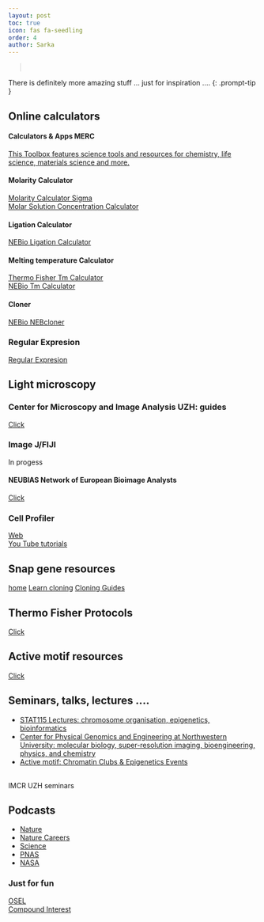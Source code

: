```yaml
---
layout: post
toc: true
icon: fas fa-seedling
order: 4
author: Sarka
---
```



><br>
There is definitely more amazing stuff ... just for inspiration ....
{: .prompt-tip }


## Online calculators

#### Calculators & Apps MERC
[This Toolbox features science tools and resources for chemistry, life science, materials science and more.](https://www.sigmaaldrich.com/CH/en/support/calculators-and-apps)

#### Molarity Calculator
[Molarity Calculator Sigma](https://www.sigmaaldrich.com/CH/fr/support/calculators-and-apps/mass-molarity-calculator?srsltid=AfmBOorsaac7BKk0WhD5_x0mo4iELr1S1a1lRS4quN9XICQeIxsh77vj) <br>
[Molar Solution Concentration Calculator](https://www.physiologyweb.com/calculators/molar_solution_concentration_calculator.html) <br>

#### Ligation Calculator
[NEBio Ligation Calculator](https://nebiocalculator.neb.com/#!/ligation) <br>

#### Melting temperature Calculator
[Thermo Fisher Tm Calculator](https://www.thermofisher.com/ch/en/home/brands/thermo-scientific/molecular-biology/molecular-biology-learning-center/molecular-biology-resource-library/thermo-scientific-web-tools/tm-calculator.html) <br>
[NEBio Tm Calculator](https://tmcalculator.neb.com/#!/main) <br>

#### Cloner
[NEBio NEBcloner](https://nebcloner.neb.com/#!/) <br>

### Regular Expresion
[Regular Expresion](https://regex101.com/) <br>

## Light microscopy

### Center for Microscopy and Image Analysis UZH: guides
[Click](https://zmb.dozuki.com/)

### Image J/FIJI
In progess

#### NEUBIAS Network of European Bioimage Analysts
[Click](https://www.youtube.com/@NEUBIAS)<br>

### Cell Profiler
[Web](https://cellprofiler.org/)<br>
[You Tube tutorials](https://www.youtube.com/playlist?list=PLXSm9cHbSZBBy7JkChB32_e3lURUcT3RL)<br>

## Snap gene resources
[home](https://www.snapgene.com/resources)
[Learn cloning](https://www.snapgene.com/resources#latest-resources)
[Cloning Guides](https://www.snapgene.com/resources#cloning-guides)

## Thermo Fisher Protocols
[Click](https://www.thermofisher.com/ch/en/home/references/protocols.html)

## Active motif resources
[Click](https://www.activemotif.com/resources)<br>


## Seminars, talks, lectures .... 
* [STAT115 Lectures: chromosome organisation, epigenetics, bioinformatics](https://www.youtube.com/@xiaoleshirleyliu6474/featured)<br>
* [Center for Physical Genomics and Engineering at Northwestern University: molecular biology, super-resolution imaging, bioengineering, physics, and chemistry](https://www.youtube.com/@PhysGenCenter/videos)<br>
* [Active motif: Chromatin Clubs & Epigenetics Events](https://www.activemotif.com/chromatin-clubs)<br>
<br>
IMCR UZH seminars




## Podcasts
* [Nature](https://www.nature.com/nature/articles?type=nature-podcast)
* [Nature Careers](https://www.nature.com/nature/articles?type=nature-careers-podcast)
* [Science](https://www.science.org/podcasts)
* [PNAS](https://www.pnas.org/about/science-sessions-podcast)
* [NASA](https://www.nasa.gov/podcasts/)


### Just for fun
[OSEL](https://osel.cz/)<br>
[Compound Interest](https://www.compoundchem.com/)<br>
